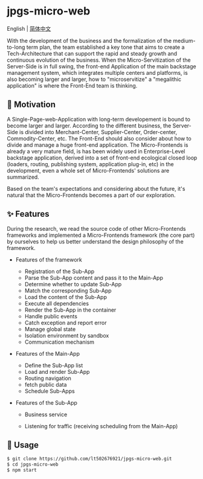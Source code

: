 # jpgs-micro-web



English  |  [简体中文](https://github.com/lt502676921/jpgs-micro-web/blob/main/README.zh-CN.md)



With the development of the business and the formalization of the medium-to-long term plan, the team established a key tone that aims to create a Tech-Architecture that can support the rapid and steady growth and continuous evolution of the business. When the Micro-Servitization of the Server-Side is in full swing, the front-end Application of the main backstage management system, which integrates multiple centers and platforms, is also becoming larger and larger, how to "microservitize" a "megalithic application" is where the Front-End team is thinking.



## 🤔 Motivation

A Single-Page-web-Application with long-term developement is bound to become larger and larger. According to the different business, the Server-Side is divided into Merchant-Center, Supplier-Center, Order-center, Commodity-Center, etc. The Front-End should also consider about how to divide and manage a huge front-end application. The Micro-Frontends is already a very mature field, is has been widely used in Enterprise-Level backstage application, derived into a set of front-end ecological closed loop (loaders, routing, publishing system, application plug-in, etc) in the development, even a whole set of Micro-Frontends' solutions are summarized.

Based on the team's expectations and considering about the future, it's natural that the Micro-Frontends  becomes a part of our exploration.



## ✨ Features

During the research, we read the source code of other Micro-Frontends frameworks and implemented a Micro-Frontends framework (the core part) by ourselves to help us better understand the design philosophy of the framework.

- Features of the framework

  - Registration of the Sub-App
  - Parse the Sub-App content and pass it to the Main-App
  - Determine whether to update Sub-App
  - Match the corresponding Sub-App
  - Load the content of the Sub-App
  - Execute all dependencies
  - Render the Sub-App in the container
  - Handle public events
  - Catch exception and report error
  - Manage global state
  - Isolation environment by sandbox
  - Communication mechanism

- Features of the Main-App

  - Define the Sub-App list
  - Load and render Sub-App
  - Routing navigation
  - fetch public data
  - Schedule Sub-Apps

- Features of the Sub-App

  - Business service

  - Listening for traffic (receiving scheduling from the Main-App)



## 🔨 Usage

```bash
$ git clone https://github.com/lt502676921/jpgs-micro-web.git
$ cd jpgs-micro-web
$ npm start
```
